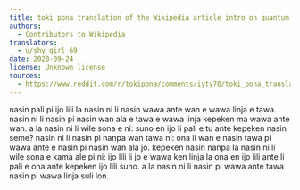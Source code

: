```yaml
---
title: toki pona translation of the Wikipedia article intro on quantum electrodynamics 
authors:
  - Contributors to Wikipedia
translators:
  - u/shy_girl_69
date: 2020-09-24
license: Unknown license
sources:
  - https://www.reddit.com/r/tokipona/comments/iyty70/toki_pona_translation_of_the_wikipedia_article/
---
```


nasin pali pi ijo lili la nasin ni li nasin wawa ante wan e wawa linja e tawa. nasin ni li nasin pi nasin wan ala e tawa e wawa linja kepeken ma wawa ante wan. a la nasin ni li wile sona e ni: suno en ijo li pali e tu ante kepeken nasin seme? nasin ni li nasin pi nanpa wan tawa ni: ona li wan e nasin tawa pi wawa ante e nasin pi nasin wan ala jo. kepeken nasin nanpa la nasin ni li wile sona e kama ale pi ni: ijo lili li jo e wawa ken linja la ona en ijo lili ante li pali e ona ante kepeken ijo lili suno. a la nasin ni li nasin pi wawa ante tawa nasin pi wawa linja suli lon.
